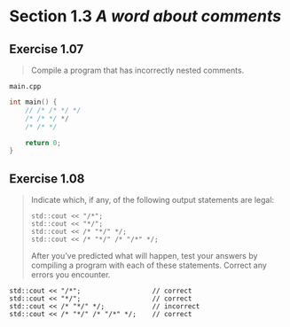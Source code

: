 # Section 1.3 _A word about comments_

## Exercise 1.07

> Compile a program that has incorrectly nested comments.

`main.cpp`
```cpp
int main() {
    // /* /* */ */
    /* /* */ */
    /* /* */

    return 0;
}
```



## Exercise 1.08

> Indicate which, if any, of the following output statements are legal:
> ```
> std::cout << "/*";
> std::cout << "*/";
> std::cout << /* "*/" */;
> std::cout << /* "*/" /* "/*" */;
> ```
> After you’ve predicted what will happen, test your answers by compiling a program with each of these statements. Correct any errors you encounter.

```
std::cout << "/*";                  // correct
std::cout << "*/";                  // correct
std::cout << /* "*/" */;            // incorrect
std::cout << /* "*/" /* "/*" */;    // correct
```

